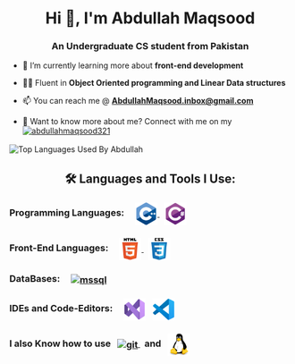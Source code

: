 <h1 align="center">Hi 👋, I'm Abdullah Maqsood </h1>
<h3 align="center">An Undergraduate CS student from Pakistan</h3>

- 🌱 I’m currently learning more about **front-end development**

- 👨‍💻 Fluent in **Object Oriented programming and Linear Data structures**

- 📫 You can reach me @ **AbdullahMaqsood.inbox@gmail.com**

- 💬 Want to know more about me? Connect with me on my &nbsp;<a href="https://linkedin.com/in/abdullahmaqsood321" target="blank" title="LinkedIn"><img src="https://raw.githubusercontent.com/rahuldkjain/github-profile-readme-generator/master/src/images/icons/Social/linked-in-alt.svg" alt="abdullahmaqsood321" width="17" /></a>

<p><img align="center" src="https://github-readme-stats.vercel.app/api/top-langs?username=itsabdullahmaqsood&show_icons=true&locale=en&layout=compact" alt="Top Languages Used By Abdullah" /></p>

<h2 align="center">🛠 Languages and Tools I Use:</h2>
<h3 align="left">
Programming Languages: 
&nbsp;&nbsp;&nbsp;
<a href="https://www.w3schools.com/cpp/" target="_blank" rel="noreferrer" title="C++"> <img align="center" src="https://raw.githubusercontent.com/devicons/devicon/master/icons/cplusplus/cplusplus-original.svg" alt="cplusplus" width="40" height="40"/> </a>
&nbsp;
<a href="https://www.w3schools.com/cs/" target="_blank" rel="noreferrer" title="C#"> <img align="center" src="https://raw.githubusercontent.com/devicons/devicon/master/icons/csharp/csharp-original.svg" alt="csharp" width="40" height="40"/> </a>
</h3>
<h3>
Front-End Languages: 
&nbsp;&nbsp;&nbsp;   
<a href="https://www.w3.org/html/" target="_blank" rel="noreferrer" title="HTML"> <img align="center" src="https://raw.githubusercontent.com/devicons/devicon/master/icons/html5/html5-original-wordmark.svg" alt="html5" width="40" height="40"/> </a>    
&nbsp;
<a href="https://www.w3schools.com/css/" target="_blank" rel="noreferrer" title="CSS"> <img align="center" src="https://raw.githubusercontent.com/devicons/devicon/master/icons/css3/css3-original-wordmark.svg" alt="css3" width="40" height="40"/> </a>  
</h3>
<h3>
DataBases:
&nbsp;&nbsp;&nbsp; 
<a href="https://www.microsoft.com/en-us/sql-server" target="_blank" rel="noreferrer"> <img align = "center" src="https://www.svgrepo.com/show/303229/microsoft-sql-server-logo.svg" alt="mssql" width="70"/> </a>
</h3>
<h3>
IDEs and Code-Editors:
&nbsp;&nbsp;&nbsp; 
<img align = "center" src="https://github.com/itsAbdullahMaqsood/itsAbdullahMaqsood/blob/main/visual-studio.png" alt="VStudio" width="40"/>
&nbsp;
<img align = "center" src="https://github.com/itsAbdullahMaqsood/itsAbdullahMaqsood/blob/main/visual-studio-code.png" alt="VSCode" width="40"/>
</h3>
<h3>
I also Know how to use 
&nbsp;
<a href="https://git-scm.com/" target="_blank" rel="noreferrer" title="Git & GitHub"> <img align="center" src="https://www.vectorlogo.zone/logos/git-scm/git-scm-icon.svg" alt="git" width="40" height="40"/> </a>
&nbsp;
and
&nbsp;
<a href="https://www.linux.org/" target="_blank" rel="noreferrer" title="Linux OS"> <img align="center" src="https://raw.githubusercontent.com/devicons/devicon/master/icons/linux/linux-original.svg" alt="linux" width="40" height="40"/> </a>   
</h3>
